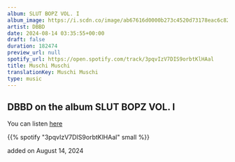 ```yaml
---
album: SLUT BOPZ VOL. I
album_image: https://i.scdn.co/image/ab67616d0000b273c4520d73178eac6c82a71b26
artist: DBBD
date: 2024-08-14 03:35:55+00:00
draft: false
duration: 182474
preview_url: null
spotify_url: https://open.spotify.com/track/3pqvIzV7DIS9orbtKlHAal
title: Muschi Muschi
translationKey: Muschi Muschi
type: music
---
```


## DBBD on the album SLUT BOPZ VOL. I

You can listen [here](https://open.spotify.com/track/3pqvIzV7DIS9orbtKlHAal)

{{% spotify "3pqvIzV7DIS9orbtKlHAal" small %}}

added on August 14, 2024